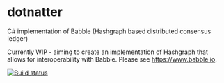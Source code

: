 # dotnatter
C# implementation of Babble (Hashgraph based distributed consensus ledger)

Currently WIP - aiming to create an implementation of Hashgraph that allows for interoperability with Babble. Please see https://www.babble.io.

[![Build status](https://ci.appveyor.com/api/projects/status/6ojdyvblkosa635s/branch/master?svg=true)](https://ci.appveyor.com/project/dandcg/dotnatter/branch/master)
